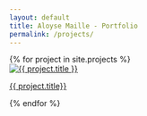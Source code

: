 ```yaml
---
layout: default
title: Aloyse Maille - Portfolio
permalink: /projects/
---
```


<div class="gallery-container">
<div class="project-gallery">
    {% for project in site.projects %}
      <div class="gallery-item">
        <a href="{{ project.url }}">
          <img src="{{ project.image }}" alt="{{ project.title }}" />
          <p>{{ project.title}}</p>
        </a>
      </div>
    {% endfor %}
</div>
</div>